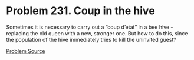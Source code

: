 # Problem 231. Coup in the hive

Sometimes it is necessary to carry out a “coup d’etat” in a bee hive - replacing the old queen with a new, stronger one. But how to do this, since the population of the hive immediately tries to kill the uninvited guest?

[Problem Source](https://www.trizland.ru/tasks/1749/)